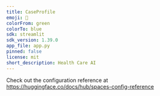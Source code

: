 ```yaml
---
title: CaseProfile
emoji: 🐢
colorFrom: green
colorTo: blue
sdk: streamlit
sdk_version: 1.39.0
app_file: app.py
pinned: false
license: mit
short_description: Health Care AI
---
```


Check out the configuration reference at https://huggingface.co/docs/hub/spaces-config-reference

